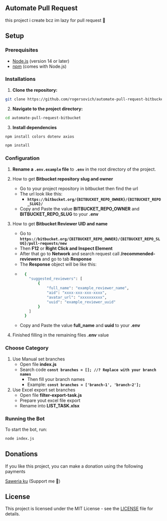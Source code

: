 ## Automate Pull Request 

this project i create bcz im lazy for pull request 🤯

## Setup

### Prerequisites

- [Node.js](https://nodejs.org/) (version 14 or later)
- [npm](https://www.npmjs.com/) (comes with Node.js)

### Installations

1. **Clone the repository:**

```bash 
git clone https://github.com/rogersovich/automate-pull-request-bitbucket.git
```

2. **Navigate to the project directory:**

```bash
cd automate-pull-request-bitbucket
```

3. **Install dependencies**

```bash 
npm install colors dotenv axios
```

```bash 
npm install
```

### Configuration

1. **Rename a `.env.example` file** to **`.env`** in the root directory of the project.
   
2. How to get **Bitbucket repository slug and owner**
   - Go to your project repository in bitbucket then find the url
   - The url look like this:
     - **`https://bitbucket.org/{BITBUCKET_REPO_OWNER}/{BITBUCKET_REPO_SLUG}/`**
   - Copy and Paste the value **BITBUCKET_REPO_OWNER** and **BITBUCKET_REPO_SLUG** to your **.env**
  
3. How to get **Bitbucket Reviewer UID and name**
   - Go to **`https://bitbucket.org/{BITBUCKET_REPO_OWNER}/{BITBUCKET_REPO_SLUG}/pull-requests/new`**
   - Then  **F12** or **Right Click and Inspect Element**
   - After that go to **Network** and search request call **/recommended-reviewers** and go to tab **Response**
   - The **Response** object will be like this:
   - ```bash
       {
         "suggested_reviewers": [
             {
                 "full_name": "example_reviewer_name",
                 "aid": "xxxx-xxx-xxx-xxxx",
                 "avatar_url": "xxxxxxxxxx",
                 "uuid": "example_reviewer_uuid"
             }
         ]
       }
    - Copy and Paste the value **full_name** and **uuid** to your **.env**

4. Finished filling in the remaining files **.env** value

### Choose Category

1. Use Manual set branches
   - Open file **index.js**
   - Search code **`const branches = []; //? Replace with your branch names`**
     - Then fill your branch names
     - Example: **`const branches = ['branch-1', 'branch-2'];`**
2. Use Excel export set branches
   - Open file **filter-export-task.js**
   - Prepare yout excel file export
   - Rename into **LIST_TASK.xlsx**

### Running the Bot

To start the bot, run:

```bash 
node index.js
```

## Donations

If you like this project, you can make a donation using the following payments

[Saweria ku](https://saweria.co/rogersovich) (Support me 💙)

## License

This project is licensed under the MIT License - see the [LICENSE](LICENSE) file for details.
